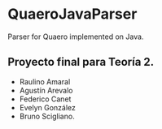 # QuaeroJavaParser
Parser for Quaero implemented on Java.
## Proyecto final para Teoría 2.
- Raulino Amaral
- Agustín Arevalo
- Federico Canet
- Evelyn González
- Bruno Scigliano.
